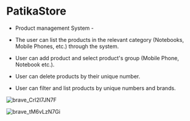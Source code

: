 # PatikaStore

- Product management System -

- The user can list the products in the relevant category (Notebooks, Mobile Phones, etc.) through the system.


- User can add product and select product's group (Mobile Phone, Notebook etc.).


- User can delete products by their unique number.


- User can filter and list products by unique numbers and brands.




![brave_Crl2I7JN7F](https://user-images.githubusercontent.com/81872331/204523535-aba5b1e0-04d7-4534-b53c-b5139412215a.png)

![brave_tM6vLzN7Gi](https://user-images.githubusercontent.com/81872331/204523554-24787426-4544-40ad-8218-0abf0d7dac93.png)

